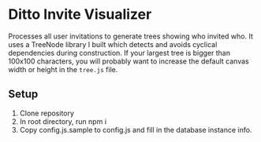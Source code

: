 # Ditto Invite Visualizer

Processes all user invitations to generate trees showing who invited who. It uses a TreeNode library I built which detects and avoids cyclical dependencies during construction. If your largest tree is bigger than 100x100 characters, you will probably want to increase the default canvas width or height in the `tree.js` file.

## Setup

1. Clone repository
2. In root directory, run npm i
3. Copy config.js.sample to config.js and fill in the database instance info.

